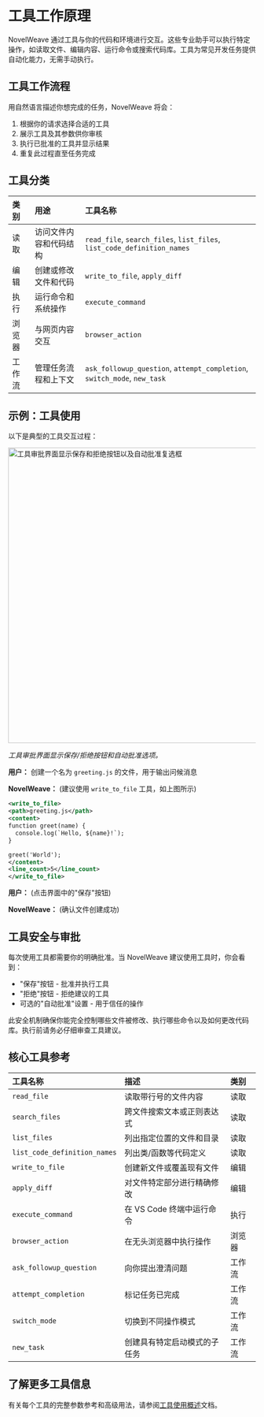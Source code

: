 # 工具工作原理

NovelWeave 通过工具与你的代码和环境进行交互。这些专业助手可以执行特定操作，如读取文件、编辑内容、运行命令或搜索代码库。工具为常见开发任务提供自动化能力，无需手动执行。

## 工具工作流程

用自然语言描述你想完成的任务，NovelWeave 将会：

1. 根据你的请求选择合适的工具
2. 展示工具及其参数供你审核
3. 执行已批准的工具并显示结果
4. 重复此过程直至任务完成

## 工具分类

| 类别   | 用途                   | 工具名称                                                                 |
| :----- | :--------------------- | :----------------------------------------------------------------------- |
| 读取   | 访问文件内容和代码结构 | `read_file`, `search_files`, `list_files`, `list_code_definition_names`  |
| 编辑   | 创建或修改文件和代码   | `write_to_file`, `apply_diff`                                            |
| 执行   | 运行命令和系统操作     | `execute_command`                                                        |
| 浏览器 | 与网页内容交互         | `browser_action`                                                         |
| 工作流 | 管理任务流程和上下文   | `ask_followup_question`, `attempt_completion`, `switch_mode`, `new_task` |

## 示例：工具使用

以下是典型的工具交互过程：

<img src="/docs/img/how-tools-work/how-tools-work.png" alt="工具审批界面显示保存和拒绝按钮以及自动批准复选框" width="600" />

_工具审批界面显示保存/拒绝按钮和自动批准选项。_

**用户：** 创建一个名为 `greeting.js` 的文件，用于输出问候消息

**NovelWeave：** (建议使用 `write_to_file` 工具，如上图所示)

```xml
<write_to_file>
<path>greeting.js</path>
<content>
function greet(name) {
  console.log(`Hello, ${name}!`);
}

greet('World');
</content>
<line_count>5</line_count>
</write_to_file>
```

**用户：** (点击界面中的"保存"按钮)

**NovelWeave：** (确认文件创建成功)

## 工具安全与审批

每次使用工具都需要你的明确批准。当 NovelWeave 建议使用工具时，你会看到：

- "保存"按钮 - 批准并执行工具
- "拒绝"按钮 - 拒绝建议的工具
- 可选的"自动批准"设置 - 用于信任的操作

此安全机制确保你能完全控制哪些文件被修改、执行哪些命令以及如何更改代码库。执行前请务必仔细审查工具建议。

## 核心工具参考

| 工具名称                     | 描述                         | 类别   |
| :--------------------------- | :--------------------------- | :----- |
| `read_file`                  | 读取带行号的文件内容         | 读取   |
| `search_files`               | 跨文件搜索文本或正则表达式   | 读取   |
| `list_files`                 | 列出指定位置的文件和目录     | 读取   |
| `list_code_definition_names` | 列出类/函数等代码定义        | 读取   |
| `write_to_file`              | 创建新文件或覆盖现有文件     | 编辑   |
| `apply_diff`                 | 对文件特定部分进行精确修改   | 编辑   |
| `execute_command`            | 在 VS Code 终端中运行命令    | 执行   |
| `browser_action`             | 在无头浏览器中执行操作       | 浏览器 |
| `ask_followup_question`      | 向你提出澄清问题             | 工作流 |
| `attempt_completion`         | 标记任务已完成               | 工作流 |
| `switch_mode`                | 切换到不同操作模式           | 工作流 |
| `new_task`                   | 创建具有特定启动模式的子任务 | 工作流 |

## 了解更多工具信息

有关每个工具的完整参数参考和高级用法，请参阅[工具使用概述](/features/tools/tool-use-overview)文档。
